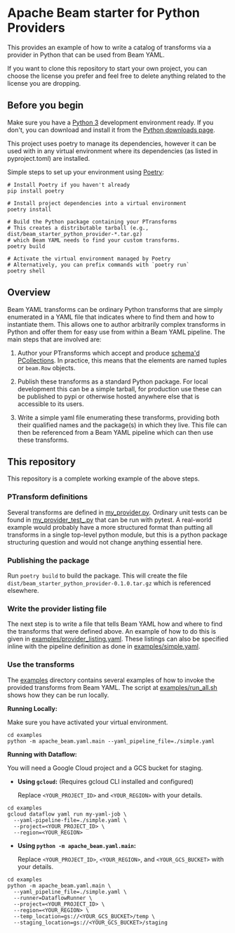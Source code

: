 # Apache Beam starter for Python Providers

This provides an example of how to write a catalog of transforms via a provider
in Python that can be used from Beam YAML.

If you want to clone this repository to start your own project,
you can choose the license you prefer and feel free to delete anything
related to the license you are dropping.

## Before you begin

Make sure you have a [Python 3](https://www.python.org/) development environment ready.
If you don't, you can download and install it from the
[Python downloads page](https://www.python.org/downloads/).

This project uses poetry to manage its dependencies, however it can be used
with in any virtual environment where its dependencies (as listed in
pyproject.toml) are installed.

Simple steps to set up your environment using [Poetry](https://python-poetry.org/):

```shell
# Install Poetry if you haven't already
pip install poetry

# Install project dependencies into a virtual environment
poetry install

# Build the Python package containing your PTransforms
# This creates a distributable tarball (e.g., dist/beam_starter_python_provider-*.tar.gz)
# which Beam YAML needs to find your custom transforms.
poetry build

# Activate the virtual environment managed by Poetry
# Alternatively, you can prefix commands with `poetry run`
poetry shell
```

## Overview

Beam YAML transforms can be ordinary Python transforms that are simply
enumerated in a YAML file that indicates where to find them and how
to instantiate them.  This allows one to author arbitrarily complex
transforms in Python and offer them for easy use from within a Beam
YAML pipeline. The main steps that are involved are:

1. Author your PTransforms which accept and produce [schema'd PCollections](https://beam.apache.org/documentation/programming-guide/#schemas).
In practice, this means that the elements are named tuples or `beam.Row` objects.

2. Publish these transforms as a standard Python package.  For local development
   this can be a simple tarball, for production use these can be published
   to pypi or otherwise hosted anywhere else that is accessible to its users.

3. Write a simple yaml file enumerating these transforms, providing both their
   qualified names and the package(s) in which they live.  This file can then
   be referenced from a Beam YAML pipeline  which can then use these transforms.

## This repository

This repository is a complete working example of the above steps.

### PTransform definitions

Several transforms are defined in [my_provider.py](./my_provider.py).
Ordinary unit tests can be found in
[my_provider_test_.py](./my_provider_test.py)
that can be run with pytest.
A real-world example would probably have a more structured format than
putting all transforms in a single top-level python module, but this
is a python package structuring question and would not change anything
essential here.

### Publishing the package

Run `poetry build` to build the package.
This will create the file `dist/beam_starter_python_provider-0.1.0.tar.gz`
which is referenced elsewhere.

### Write the provider listing file

The next step is to write a file that tells Beam YAML how and where to find the
transforms that were defined above.
An example of how to do this is given in
[examples/provider_listing.yaml](examples/provider_listing.yaml).
These listings can also be specified inline with the pipeline definition
as done in [examples/simple.yaml](examples/simple.yaml).

### Use the transforms

The [examples](./examples/) directory contains several examples of how to invoke the provided transforms from Beam YAML.
The script at [examples/run_all.sh](./examples/run_all.sh) shows how they can be run locally.

**Running Locally:**

Make sure you have activated your virtual environment.

```shell
cd examples
python -m apache_beam.yaml.main --yaml_pipeline_file=./simple.yaml
```

**Running with Dataflow:**

You will need a Google Cloud project and a GCS bucket for staging.

* **Using `gcloud`:** (Requires gcloud CLI installed and configured)

    Replace `<YOUR_PROJECT_ID>` and `<YOUR_REGION>` with your details.

```shell
cd examples
gcloud dataflow yaml run my-yaml-job \
  --yaml-pipeline-file=./simple.yaml \
  --project=<YOUR_PROJECT_ID> \
  --region=<YOUR_REGION>
```

* **Using `python -m apache_beam.yaml.main`:**

    Replace `<YOUR_PROJECT_ID>`, `<YOUR_REGION>`, and `<YOUR_GCS_BUCKET>` with your details.

```shell
cd examples
python -m apache_beam.yaml.main \
  --yaml_pipeline_file=./simple.yaml \
  --runner=DataflowRunner \
  --project=<YOUR_PROJECT_ID> \
  --region=<YOUR_REGION> \
  --temp_location=gs://<YOUR_GCS_BUCKET>/temp \
  --staging_location=gs://<YOUR_GCS_BUCKET>/staging
```
